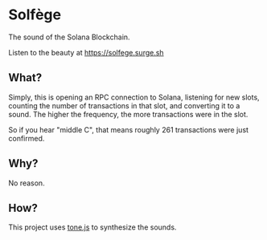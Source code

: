 # Solfège

The sound of the Solana Blockchain.

Listen to the beauty at https://solfege.surge.sh

## What?

Simply, this is opening an RPC connection to Solana,
listening for new slots, counting the number of transactions in that slot,
and converting it to a sound. The higher the frequency, the more transactions were in the slot.

So if you hear "middle C", that means roughly 261 transactions were just confirmed.

## Why?

No reason.

## How?

This project uses [tone.js](https://www.npmjs.com/package/tone) to synthesize the sounds.